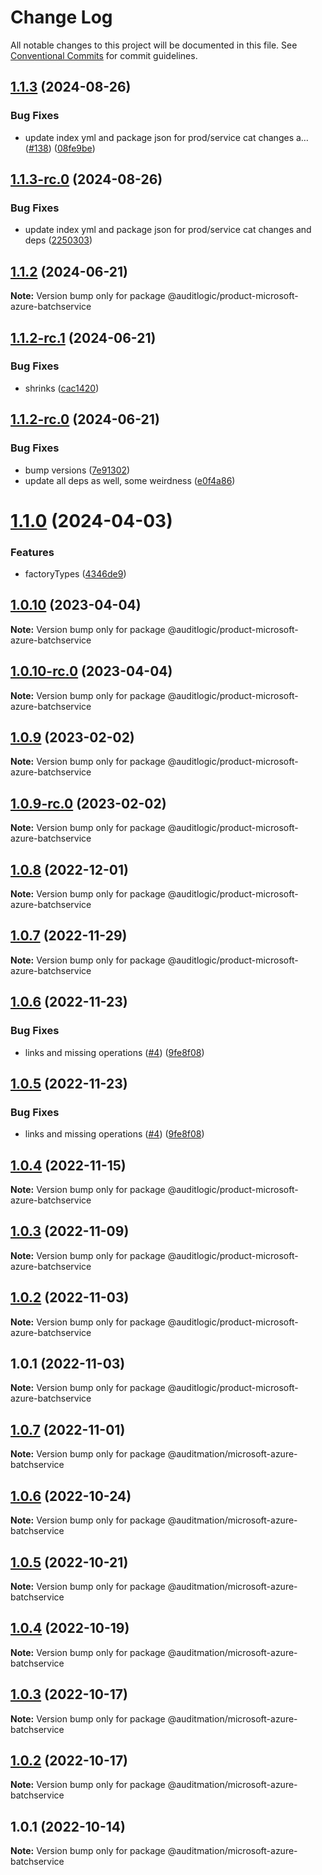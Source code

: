 # Change Log

All notable changes to this project will be documented in this file.
See [Conventional Commits](https://conventionalcommits.org) for commit guidelines.

## [1.1.3](https://github.com/auditlogic/product/compare/@auditlogic/product-microsoft-azure-batchservice@1.1.2...@auditlogic/product-microsoft-azure-batchservice@1.1.3) (2024-08-26)


### Bug Fixes

* update index yml and package json for prod/service cat changes a… ([#138](https://github.com/auditlogic/product/issues/138)) ([08fe9be](https://github.com/auditlogic/product/commit/08fe9beb1c8457462a19bc69caa02e6212d97e1a))





## [1.1.3-rc.0](https://github.com/auditlogic/product/compare/@auditlogic/product-microsoft-azure-batchservice@1.1.2...@auditlogic/product-microsoft-azure-batchservice@1.1.3-rc.0) (2024-08-26)


### Bug Fixes

* update index yml and package json for prod/service cat changes and deps ([2250303](https://github.com/auditlogic/product/commit/225030363a363608240135b7ebed386b28f01e4b))





## [1.1.2](https://github.com/auditlogic/product/compare/@auditlogic/product-microsoft-azure-batchservice@1.1.2-rc.1...@auditlogic/product-microsoft-azure-batchservice@1.1.2) (2024-06-21)

**Note:** Version bump only for package @auditlogic/product-microsoft-azure-batchservice





## [1.1.2-rc.1](https://github.com/auditlogic/product/compare/@auditlogic/product-microsoft-azure-batchservice@1.1.2-rc.0...@auditlogic/product-microsoft-azure-batchservice@1.1.2-rc.1) (2024-06-21)


### Bug Fixes

* shrinks ([cac1420](https://github.com/auditlogic/product/commit/cac14200fefcd8183ab69fe89a47bd3f70f563e9))





## [1.1.2-rc.0](https://github.com/auditlogic/product/compare/@auditlogic/product-microsoft-azure-batchservice@1.1.0...@auditlogic/product-microsoft-azure-batchservice@1.1.2-rc.0) (2024-06-21)


### Bug Fixes

* bump versions ([7e91302](https://github.com/auditlogic/product/commit/7e913023b8b312150ed7762c32fbbe616be71de5))
* update all deps as well, some weirdness ([e0f4a86](https://github.com/auditlogic/product/commit/e0f4a864714e2d3de6bbf3da014d5312fe53be2f))





# [1.1.0](https://github.com/auditlogic/product/compare/@auditlogic/product-microsoft-azure-batchservice@1.0.10...@auditlogic/product-microsoft-azure-batchservice@1.1.0) (2024-04-03)


### Features

* factoryTypes ([4346de9](https://github.com/auditlogic/product/commit/4346de92693aee892fccf725338ffc7b80ab182b))





## [1.0.10](https://github.com/auditlogic/product/compare/@auditlogic/product-microsoft-azure-batchservice@1.0.9...@auditlogic/product-microsoft-azure-batchservice@1.0.10) (2023-04-04)

**Note:** Version bump only for package @auditlogic/product-microsoft-azure-batchservice





## [1.0.10-rc.0](https://github.com/auditlogic/product/compare/@auditlogic/product-microsoft-azure-batchservice@1.0.9...@auditlogic/product-microsoft-azure-batchservice@1.0.10-rc.0) (2023-04-04)

**Note:** Version bump only for package @auditlogic/product-microsoft-azure-batchservice





## [1.0.9](https://github.com/auditlogic/product/compare/@auditlogic/product-microsoft-azure-batchservice@1.0.8...@auditlogic/product-microsoft-azure-batchservice@1.0.9) (2023-02-02)

**Note:** Version bump only for package @auditlogic/product-microsoft-azure-batchservice





## [1.0.9-rc.0](https://github.com/auditlogic/product/compare/@auditlogic/product-microsoft-azure-batchservice@1.0.8...@auditlogic/product-microsoft-azure-batchservice@1.0.9-rc.0) (2023-02-02)

**Note:** Version bump only for package @auditlogic/product-microsoft-azure-batchservice





## [1.0.8](https://github.com/auditlogic/product/compare/@auditlogic/product-microsoft-azure-batchservice@1.0.7...@auditlogic/product-microsoft-azure-batchservice@1.0.8) (2022-12-01)

**Note:** Version bump only for package @auditlogic/product-microsoft-azure-batchservice





## [1.0.7](https://github.com/auditlogic/product/compare/@auditlogic/product-microsoft-azure-batchservice@1.0.6...@auditlogic/product-microsoft-azure-batchservice@1.0.7) (2022-11-29)

**Note:** Version bump only for package @auditlogic/product-microsoft-azure-batchservice





## [1.0.6](https://github.com/auditlogic/product/compare/@auditlogic/product-microsoft-azure-batchservice@1.0.4...@auditlogic/product-microsoft-azure-batchservice@1.0.6) (2022-11-23)


### Bug Fixes

* links and missing operations ([#4](https://github.com/auditlogic/product/issues/4)) ([9fe8f08](https://github.com/auditlogic/product/commit/9fe8f08fe7c57fdb79f991ac35bd6ac2e7dcad38))





## [1.0.5](https://github.com/auditlogic/product/compare/@auditlogic/product-microsoft-azure-batchservice@1.0.4...@auditlogic/product-microsoft-azure-batchservice@1.0.5) (2022-11-23)


### Bug Fixes

* links and missing operations ([#4](https://github.com/auditlogic/product/issues/4)) ([9fe8f08](https://github.com/auditlogic/product/commit/9fe8f08fe7c57fdb79f991ac35bd6ac2e7dcad38))





## [1.0.4](https://github.com/auditlogic/product/compare/@auditlogic/product-microsoft-azure-batchservice@1.0.3...@auditlogic/product-microsoft-azure-batchservice@1.0.4) (2022-11-15)

**Note:** Version bump only for package @auditlogic/product-microsoft-azure-batchservice





## [1.0.3](https://github.com/auditlogic/product/compare/@auditlogic/product-microsoft-azure-batchservice@1.0.2...@auditlogic/product-microsoft-azure-batchservice@1.0.3) (2022-11-09)

**Note:** Version bump only for package @auditlogic/product-microsoft-azure-batchservice





## [1.0.2](https://github.com/auditlogic/product/compare/@auditlogic/product-microsoft-azure-batchservice@1.0.1...@auditlogic/product-microsoft-azure-batchservice@1.0.2) (2022-11-03)

**Note:** Version bump only for package @auditlogic/product-microsoft-azure-batchservice





## 1.0.1 (2022-11-03)

**Note:** Version bump only for package @auditlogic/product-microsoft-azure-batchservice





## [1.0.7](https://github.com/auditmation/store-content/compare/@auditmation/microsoft-azure-batchservice@1.0.6...@auditmation/microsoft-azure-batchservice@1.0.7) (2022-11-01)

**Note:** Version bump only for package @auditmation/microsoft-azure-batchservice





## [1.0.6](https://github.com/auditmation/store-content/compare/@auditmation/microsoft-azure-batchservice@1.0.5...@auditmation/microsoft-azure-batchservice@1.0.6) (2022-10-24)

**Note:** Version bump only for package @auditmation/microsoft-azure-batchservice





## [1.0.5](https://github.com/auditmation/store-content/compare/@auditmation/microsoft-azure-batchservice@1.0.4...@auditmation/microsoft-azure-batchservice@1.0.5) (2022-10-21)

**Note:** Version bump only for package @auditmation/microsoft-azure-batchservice





## [1.0.4](https://github.com/auditmation/store-content/compare/@auditmation/microsoft-azure-batchservice@1.0.3...@auditmation/microsoft-azure-batchservice@1.0.4) (2022-10-19)

**Note:** Version bump only for package @auditmation/microsoft-azure-batchservice





## [1.0.3](https://github.com/auditmation/store-content/compare/@auditmation/microsoft-azure-batchservice@1.0.2...@auditmation/microsoft-azure-batchservice@1.0.3) (2022-10-17)

**Note:** Version bump only for package @auditmation/microsoft-azure-batchservice





## [1.0.2](https://github.com/auditmation/store-content/compare/@auditmation/microsoft-azure-batchservice@1.0.1...@auditmation/microsoft-azure-batchservice@1.0.2) (2022-10-17)

**Note:** Version bump only for package @auditmation/microsoft-azure-batchservice





## 1.0.1 (2022-10-14)

**Note:** Version bump only for package @auditmation/microsoft-azure-batchservice
